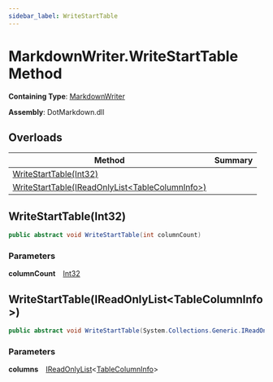 ```yaml
---
sidebar_label: WriteStartTable
---
```


# MarkdownWriter\.WriteStartTable Method

**Containing Type**: [MarkdownWriter](../index.md)

**Assembly**: DotMarkdown\.dll

## Overloads

| Method | Summary |
| ------ | ------- |
| [WriteStartTable(Int32)](#DotMarkdown_MarkdownWriter_WriteStartTable_System_Int32_) | |
| [WriteStartTable(IReadOnlyList&lt;TableColumnInfo&gt;)](#DotMarkdown_MarkdownWriter_WriteStartTable_System_Collections_Generic_IReadOnlyList_DotMarkdown_TableColumnInfo__) | |

## WriteStartTable\(Int32\) <a id="DotMarkdown_MarkdownWriter_WriteStartTable_System_Int32_"></a>

```csharp
public abstract void WriteStartTable(int columnCount)
```

### Parameters

**columnCount** &ensp; [Int32](https://docs.microsoft.com/en-us/dotnet/api/system.int32)

## WriteStartTable\(IReadOnlyList&lt;TableColumnInfo&gt;\) <a id="DotMarkdown_MarkdownWriter_WriteStartTable_System_Collections_Generic_IReadOnlyList_DotMarkdown_TableColumnInfo__"></a>

```csharp
public abstract void WriteStartTable(System.Collections.Generic.IReadOnlyList<DotMarkdown.TableColumnInfo> columns)
```

### Parameters

**columns** &ensp; [IReadOnlyList](https://docs.microsoft.com/en-us/dotnet/api/system.collections.generic.ireadonlylist-1)&lt;[TableColumnInfo](../../TableColumnInfo/index.md)&gt;
